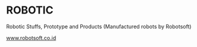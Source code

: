 # ROBOTIC
Robotic Stuffs, Prototype and Products (Manufactured robots by Robotsoft)

www.robotsoft.co.id
